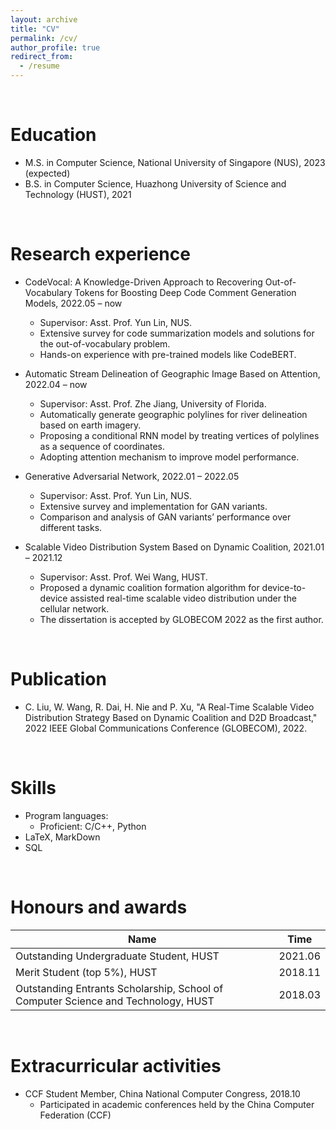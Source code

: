 ```yaml
---
layout: archive
title: "CV"
permalink: /cv/
author_profile: true
redirect_from:
  - /resume
---
```


<br>

Education
======
* M.S. in Computer Science, National University of Singapore (NUS), 2023 (expected)
* B.S. in Computer Science, Huazhong University of Science and Technology (HUST), 2021

<br>

Research experience
======
* CodeVocal: A Knowledge-Driven Approach to Recovering Out-of-Vocabulary Tokens for Boosting Deep Code Comment Generation Models, 2022.05 – now
  * Supervisor: Asst. Prof. Yun Lin, NUS.
  * Extensive survey for code summarization models and solutions for the out-of-vocabulary problem.
  * Hands-on experience with pre-trained models like CodeBERT.

* Automatic Stream Delineation of Geographic Image Based on Attention, 2022.04 – now
  * Supervisor: Asst. Prof. Zhe Jiang, University of Florida.
  * Automatically generate geographic polylines for river delineation based on earth imagery.
  * Proposing a conditional RNN model by treating vertices of polylines as a sequence of coordinates.
  * Adopting attention mechanism to improve model performance.

* Generative Adversarial Network, 2022.01 – 2022.05
  * Supervisor: Asst. Prof. Yun Lin, NUS.
  * Extensive survey and implementation for GAN variants.
  * Comparison and analysis of GAN variants’ performance over different tasks.

* Scalable Video Distribution System Based on Dynamic Coalition, 2021.01 – 2021.12
  * Supervisor: Asst. Prof. Wei Wang, HUST.
  * Proposed a dynamic coalition formation algorithm for device-to-device assisted real-time scalable video distribution under the cellular network.
  * The dissertation is accepted by GLOBECOM 2022 as the first author.

<br>

Publication
======
* C. Liu, W. Wang, R. Dai, H. Nie and P. Xu, "A Real-Time Scalable Video Distribution Strategy Based on Dynamic Coalition and D2D Broadcast," 2022 IEEE Global Communications Conference (GLOBECOM), 2022.

<br>

Skills
======
* Program languages: 
  * Proficient: C/C++, Python
* LaTeX, MarkDown
* SQL

<br>

Honours and awards
======

| Name | Time |
| ------ | ------ |
| Outstanding Undergraduate Student, HUST | 2021.06 |
| Merit Student (top 5%), HUST | 2018.11 |
| Outstanding Entrants Scholarship, School of Computer Science and Technology, HUST | 2018.03 | 

<br>

Extracurricular activities
======
  * CCF Student Member, China National Computer Congress, 2018.10
    * Participated in academic conferences held by the China Computer Federation (CCF)